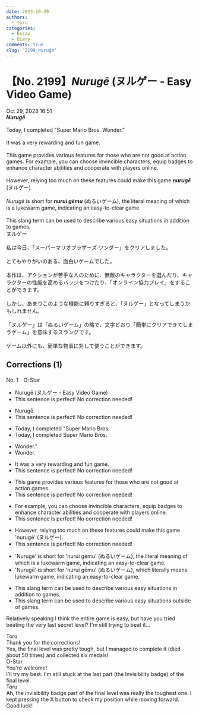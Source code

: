 ```yaml
---
date: 2023-10-29
authors:
  - toru
categories:
  - Essay
  - Diary
comments: true
slug: "2199_nuruge"
---
```


# 【No. 2199】<strong><em>Nurugē</strong></em> (ヌルゲー - Easy Video Game)
<div class="date">Oct 29, 2023 16:51</div>
<div id="post"><div id="body_show_ori">
<strong><em>Nurugē</strong></em><br/><br/>Today, I completed "Super Mario Bros. Wonder."<br/><br/>It was a very rewarding and fun game.<br/><br/>This game provides various features for those who are not good at action games. For example, you can choose invincible characters, equip badges to enhance character abilities and cooperate with players online.<br/><br/>However, relying too much on these features could make this game <strong><em>nurugē</em></strong> (ヌルゲー).<br/><br/><em>Nurugē</em> is short for <strong><em>nurui gēmu</em></strong> (ぬるいゲーム), the literal meaning of which is a lukewarm game, indicating an easy-to-clear game.<br/><br/>This slang term can be used to describe various easy situations in addition to games.
</div></div>

<!-- more -->

<div id="post_ja"><div id="body_show_mo">
ヌルゲー<br/><br/>私は今日、「スーパーマリオブラザーズ ワンダー」をクリアしました。<br/><br/>とてもやりがいのある、面白いゲームでした。<br/><br/>本作は、アクションが苦手な人のために、無敵のキャラクターを選んだり、キャラクターの性能を高めるバッジをつけたり、「オンライン協力プレイ」をすることができます。<br/><br/>しかし、あまりこのような機能に頼りすぎると、「ヌルゲー」となってしまうかもしれません。<br/><br/>「ヌルゲー」は「ぬるいゲーム」の略で、文字どおり「簡単にクリアできてしまうゲーム」を意味するスラングです。<br/><br/>ゲーム以外にも、簡単な物事に対して使うことができます。
</div></div>

## Corrections (1)
<div id="block"><div class="first_name"> No. 1　<span class="just_name">O-Star</span></div><div id="block2">
<ul class="correction_field">
<li class="incorrect">Nurugē (ヌルゲー - Easy Video Game)</li>
<li class="corrected perfect">This sentence is perfect! No correction needed!</li>
</ul>
<ul class="correction_field">
<li class="incorrect">Nurugē</li>
<li class="corrected perfect">This sentence is perfect! No correction needed!</li>
</ul>
<ul class="correction_field">
<li class="incorrect">Today, I completed "Super Mario Bros.</li>
<li class="corrected correct">
Today, I completed <span class="f_bold">Super </span>Mario Bros.
</li>
</ul>
<ul class="correction_field">
<li class="incorrect">Wonder."</li>
<li class="corrected correct">
<span class="f_bold">Wonder.</span>
</li>
</ul>
<ul class="correction_field">
<li class="incorrect">It was a very rewarding and fun game.</li>
<li class="corrected perfect">This sentence is perfect! No correction needed!</li>
</ul>
<ul class="correction_field">
<li class="incorrect">This game provides various features for those who are not good at action games.</li>
<li class="corrected perfect">This sentence is perfect! No correction needed!</li>
</ul>
<ul class="correction_field">
<li class="incorrect">For example, you can choose invincible characters, equip badges to enhance character abilities and cooperate with players online.</li>
<li class="corrected perfect">This sentence is perfect! No correction needed!</li>
</ul>
<ul class="correction_field">
<li class="incorrect">However, relying too much on these features could make this game 'nurugē' (ヌルゲー).</li>
<li class="corrected perfect">This sentence is perfect! No correction needed!</li>
</ul>
<ul class="correction_field">
<li class="incorrect">'Nurugē' is short for 'nurui gēmu' (ぬるいゲーム), the literal meaning of which is a lukewarm game, indicating an easy-to-clear game.</li>
<li class="corrected correct">
'Nurugē' is short for 'nurui gēmu' (ぬるいゲーム), <span class="f_bold">which literally means lukewarm game,</span> indicating an easy-to-clear game.
</li>
</ul>
<ul class="correction_field">
<li class="incorrect">This slang term can be used to describe various easy situations in addition to games.</li>
<li class="corrected correct">
This slang term can be used to describe various easy situations <span class="f_bold">outside of </span>games.
</li>
</ul>
<p class="comment_small">
 Relatively speaking I think the entire game is easy, but have you tried beating the very last secret level? I'm still trying to beat it...
</p>

</div><div class="name"><span class="just_name">Toru</span><br>
Thank you for the corrections!<br/>Yes, the final level was pretty tough, but I managed to complete it (died about 50 times) and collected six medals!
</div>
<div class="name"><span class="just_name">O-Star</span><br>
You're welcome!<br/>I'll try my best. I'm still stuck at the last part (the Invisibility badge) of the final level.
</div>
<div class="name"><span class="just_name">Toru</span><br>
Ah, the invisibility badge part of the final level was really the toughest one. I kept pressing the X button to check my position while moving forward. Good luck!
</div>
</div>
